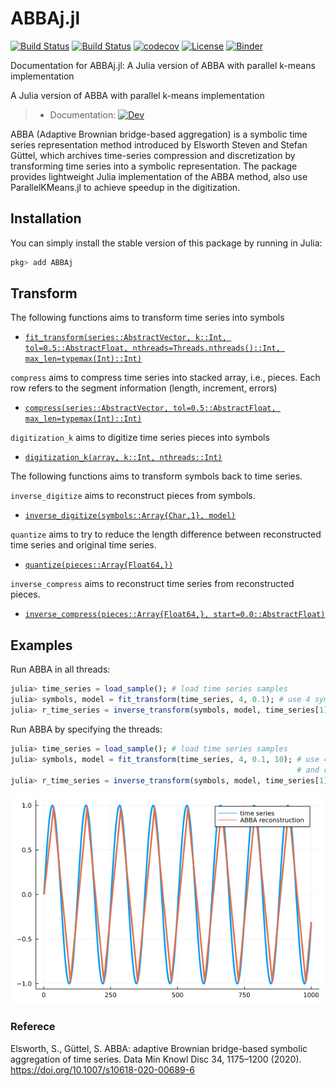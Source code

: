 # ABBAj.jl

[![Build Status](https://app.travis-ci.com/nla-group/ABBAj.jl.svg?branch=master)](https://app.travis-ci.com/github/nla-group/ABBAj.jl)
[![Build Status](https://github.com/nla-group/ABBAj.jl/actions/workflows/ci.yml/badge.svg)](https://github.com/nla-group/ABBAj.jl/actions)
[![codecov](https://codecov.io/gh/nla-group/ABBAj.jl/branch/master/graph/badge.svg?token=19A3126WBX)](https://codecov.io/gh/nla-group/ABBAj.jl)
[![License](https://img.shields.io/badge/License-BSD%203--Clause-blue.svg)](https://opensource.org/licenses/BSD-3-Clause)
[![Binder](https://mybinder.org/badge_logo.svg)](https://mybinder.org/v2/gh/nla-group/jlABBA/HEAD)

Documentation for ABBAj.jl: A Julia version of ABBA with parallel k-means implementation

A Julia version of ABBA with parallel k-means implementation 
> + Documentation: [![Dev](https://img.shields.io/badge/docs-latest-blue.svg)](https://nla-group.github.io/ABBAj.jl/dev/)

ABBA (Adaptive Brownian bridge-based aggregation) is a symbolic time series representation method introduced by Elsworth Steven and Stefan Güttel, which archives time-series compression and discretization by transforming time series into a symbolic representation. The package provides lightweight Julia implementation of the ABBA method, also use ParallelKMeans.jl to achieve speedup in the digitization. 

## Installation
You can simply install the stable version of this package by running in Julia:

```julia
pkg> add ABBAj
```

## Transform
The following functions aims to transform time series into symbols

- [`fit_transform(series::AbstractVector, k::Int, tol=0.5::AbstractFloat, nthreads=Threads.nthreads()::Int, max_len=typemax(Int)::Int)`](@ref)

`compress` aims to compress time series into stacked array, i.e., pieces. Each row refers to the segment information (length, increment, errors)

- [`compress(series::AbstractVector, tol=0.5::AbstractFloat, max_len=typemax(Int)::Int)`](@ref)

`digitization_k` aims to digitize time series pieces into symbols

- [`digitization_k(array, k::Int, nthreads::Int)`](@ref)


The following functions aims to transform symbols back to time series.

`inverse_digitize` aims to reconstruct pieces from symbols.

- [`inverse_digitize(symbols::Array{Char,1}, model)`](@ref)

`quantize` aims to try to reduce the length difference between reconstructed time series and original time series.

- [`quantize(pieces::Array{Float64,})`](@ref)

`inverse_compress` aims to reconstruct time series from reconstructed pieces.

- [`inverse_compress(pieces::Array{Float64,}, start=0.0::AbstractFloat)`](@ref)




## Examples

Run ABBA in all threads:
```julia
julia> time_series = load_sample(); # load time series samples 
julia> symbols, model = fit_transform(time_series, 4, 0.1); # use 4 symbols with compressed tolerance of 0.1
julia> r_time_series = inverse_transform(symbols, model, time_series[1]); # inverse transform time series
```

Run ABBA by specifying the threads:
```julia
julia> time_series = load_sample(); # load time series samples 
julia> symbols, model = fit_transform(time_series, 4, 0.1, 10); # use 4 symbols with compressed tolerance of 0.1 
                                                                # and run in parallel kmeans with 10 threads
julia> r_time_series = inverse_transform(symbols, model, time_series[1]); # inverse transform time series

```

![Reconstruction](demo.png)
### Referece

Elsworth, S., Güttel, S. ABBA: adaptive Brownian bridge-based symbolic aggregation of time series. Data Min Knowl Disc 34, 1175–1200 (2020). https://doi.org/10.1007/s10618-020-00689-6
